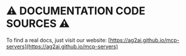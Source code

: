 # :warning: DOCUMENTATION CODE SOURCES :warning:

To find a real docs, just visit our website: [https://ag2ai.github.io/mcp-servers](https://ag2ai.github.io/mcp-servers)
